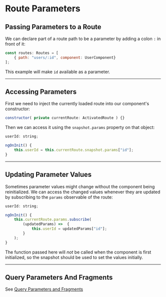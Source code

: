 # Route Parameters

## Passing Parameters to a Route
We can declare part of a route path to  be a parameter by adding a colon `:` in front of it:
```js
const routes: Routes = [
    { path: "users/:id", component: UserComponent}
];
```
This example will make `id` available as a parameter.

---
## Accessing Parameters
First we need to inject the currently loaded route into our component's constructor:
```js
constructor( private currentRoute: ActivatedRoute ) {}
```
Then we can access it using the `snapshot.params` property on that object:
```js
userId: string;

ngOnInit() {
    this.userId = this.currentRoute.snapshot.params["id"];
}
```

---
## Updating Parameter Values
Sometimes parameter values might change without the component being reinitialized. We can access the changed values whenever they are updated by subscribing to the `params` observable of the route:
```js
userId: string;

ngOnInit() {
    this.currentRoute.params.subscribe(
        (updatedParams) =>  {
            this.userId = updatedParams["id"];
        }
    );
}
```
The function passed here will *not* be called when the component is first initialized, so the snapshot should be used to set the values initially.

---
## Query Parameters And Fragments
See [Query Parameters and Fragments](query-parameters-fragments.md#retrieving-query-parameters-and-fragments)